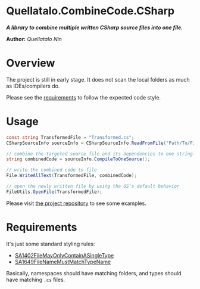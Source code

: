 Quellatalo.CombineCode.CSharp
=============================

***A library to combine multiple written CSharp source files into one file.***

**Author:** *Quellatalo Nin*

# Overview

The project is still in early stage.
It does not scan the local folders as much as IDEs/compilers do.

Please see the [requirements](#requirements) to follow the expected code style.

# Usage

```csharp
const string TransformedFile = "Transformed.cs";
CSharpSourceInfo sourceInfo = CSharpSourceInfo.ReadFromFile("Path/To/File.cs");

// combine the targeted source file and its dependencies to one string.
string combinedCode = sourceInfo.CompileToOneSource();

// write the combined code to file
File.WriteAllText(TransformedFile, combinedCode);

// open the newly written file by using the OS's default behavior
FileUtils.OpenFile(TransformedFile);
```

Please visit [the project repository](https://github.com/quellatalo/CombineCode) to see some examples.

# Requirements

It's just some standard styling rules:
- [SA1402FileMayOnlyContainASingleType](https://github.com/DotNetAnalyzers/StyleCopAnalyzers/blob/master/documentation/SA1402.md)
- [SA1649FileNameMustMatchTypeName](https://github.com/DotNetAnalyzers/StyleCopAnalyzers/blob/master/documentation/SA1649.md)

Basically, namespaces should have matching folders, and types should have matching `.cs` files.

